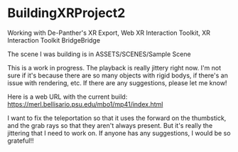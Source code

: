 # BuildingXRProject2
 Working with De-Panther's XR Export, Web XR Interaction Toolkit, XR Interaction Toolkit BridgeBridge

 The scene I was building is in ASSETS/SCENES/Sample Scene

This is a work in progress. The playback is really jittery right now. I'm not sure if it's because there are so many objects with rigid bodys, if there's an issue with rendering, etc. If there are any suggestions, please let me know!

Here is a web URL with the current build: https://merl.bellisario.psu.edu/mbo1/mp41/index.html

I want to fix the teleportation so that it uses the forward on the thumbstick, and the grab rays so that they aren't always present. But it's really the jittering that I need to work on. If anyone has any suggestions, I would be so grateful!!
